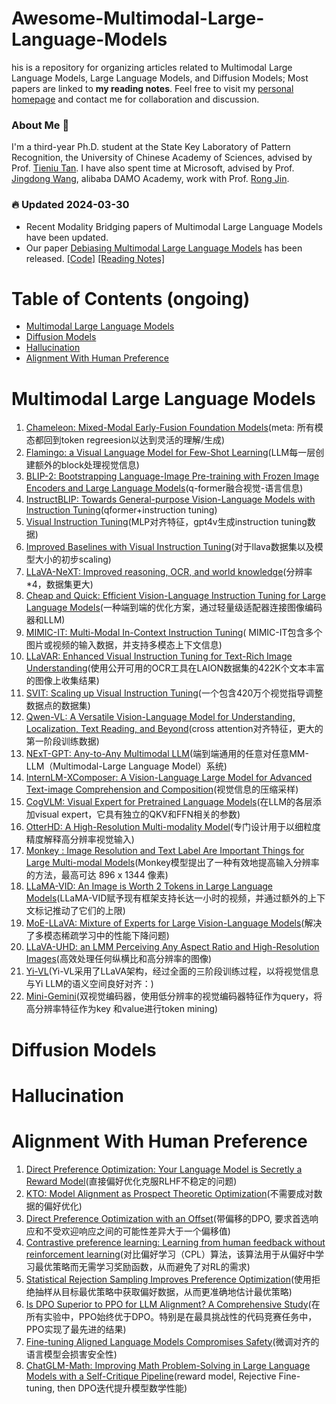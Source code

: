 # Awesome-Multimodal-Large-Language-Models
his is a repository for organizing articles related to Multimodal Large Language Models, Large Language Models, and Diffusion Models; Most papers are linked to **my reading notes**. Feel free to visit my [personal homepage](https://yfzhang114.github.io/) and contact me for collaboration and discussion.


### About Me :high_brightness: 
I'm a third-year Ph.D. student at the State Key Laboratory of Pattern Recognition, the University of Chinese Academy of Sciences, advised by Prof. [Tieniu Tan](http://people.ucas.ac.cn/~tantieniu). I have also spent time at Microsoft, advised by Prof. [Jingdong Wang](https://jingdongwang2017.github.io/), alibaba DAMO Academy, work with Prof. [Rong Jin](https://scholar.google.com/citations?user=CS5uNscAAAAJ&hl=zh-CN).


###  🔥 Updated 2024-03-30
- Recent Modality Bridging papers of Multimodal Large Language Models have been updated.
- Our paper  [Debiasing Multimodal Large Language Models](https://arxiv.org/abs/2403.05262) has been released.  [[Code]](https://github.com/yfzhang114/LLaVA-Align) [[Reading Notes]](https://zhuanlan.zhihu.com/p/686461442)

# Table of Contents (ongoing)
* [Multimodal Large Language Models](#multimodal-large-language-models)
* [Diffusion Models](#diffusion-models)
* [Hallucination](#hallucination)
* [Alignment With Human Preference](#alignment-with-human-preference)
# Multimodal Large Language Models

1. [Chameleon: Mixed-Modal Early-Fusion Foundation Models](https://zhuanlan.zhihu.com/p/698911049)(meta: 所有模态都回到token regreesion以达到灵活的理解/生成)
2. [Flamingo: a Visual Language Model for Few-Shot Learning](https://zhuanlan.zhihu.com/p/688215018)(LLM每一层创建额外的block处理视觉信息)
3. [BLIP-2: Bootstrapping Language-Image Pre-training with Frozen Image Encoders and Large Language Models](https://zhuanlan.zhihu.com/p/688215018)(q-former融合视觉-语言信息)
4. [InstructBLIP: Towards General-purpose Vision-Language Models with Instruction Tuning](https://zhuanlan.zhihu.com/p/688215018)(qformer+instruction tuning)
5. [Visual Instruction Tuning](https://zhuanlan.zhihu.com/p/688215018)(MLP对齐特征，gpt4v生成instruction tuning数据)
6. [Improved Baselines with Visual Instruction Tuning](https://zhuanlan.zhihu.com/p/688215018)(对于llava数据集以及模型大小的初步scaling)
7. [LLaVA-NeXT: Improved reasoning, OCR, and world knowledge](https://zhuanlan.zhihu.com/p/688215018)(分辨率*4，数据集更大)
8. [Cheap and Quick: Efficient Vision-Language Instruction Tuning for Large Language Models](https://zhuanlan.zhihu.com/p/688215018)(一种端到端的优化方案，通过轻量级适配器连接图像编码器和LLM)
9. [MIMIC-IT: Multi-Modal In-Context Instruction Tuning](https://zhuanlan.zhihu.com/p/688215018)( MIMIC-IT包含多个图片或视频的输入数据，并支持多模态上下文信息)
10. [LLaVAR: Enhanced Visual Instruction Tuning for Text-Rich Image Understanding](https://zhuanlan.zhihu.com/p/688215018)(使用公开可用的OCR工具在LAION数据集的422K个文本丰富的图像上收集结果)
11. [SVIT: Scaling up Visual Instruction Tuning](https://zhuanlan.zhihu.com/p/688215018)(一个包含420万个视觉指导调整数据点的数据集)
12. [Qwen-VL: A Versatile Vision-Language Model for Understanding, Localization, Text Reading, and Beyond](https://zhuanlan.zhihu.com/p/688215018)(cross attention对齐特征，更大的第一阶段训练数据)
13. [NExT-GPT: Any-to-Any Multimodal LLM](https://zhuanlan.zhihu.com/p/688215018)(端到端通用的任意对任意MM-LLM（Multimodal-Large Language Model）系统)
14. [InternLM-XComposer: A Vision-Language Large Model for Advanced Text-image Comprehension and Composition](https://zhuanlan.zhihu.com/p/688215018)(视觉信息的压缩采样)
15. [CogVLM: Visual Expert for Pretrained Language Models](https://zhuanlan.zhihu.com/p/688215018)(在LLM的各层添加visual expert，它具有独立的QKV和FFN相关的参数)
16. [OtterHD: A High-Resolution Multi-modality Model](https://zhuanlan.zhihu.com/p/688215018)(专门设计用于以细粒度精度解释高分辨率视觉输入)
17. [Monkey : Image Resolution and Text Label Are Important Things for Large Multi-modal Models](https://zhuanlan.zhihu.com/p/688215018)(Monkey模型提出了一种有效地提高输入分辨率的方法，最高可达 896 x 1344 像素)
18. [LLaMA-VID: An Image is Worth 2 Tokens in Large Language Models](https://zhuanlan.zhihu.com/p/688215018)(LLaMA-VID赋予现有框架支持长达一小时的视频，并通过额外的上下文标记推动了它们的上限)
19. [MoE-LLaVA: Mixture of Experts for Large Vision-Language Models](https://zhuanlan.zhihu.com/p/688215018)(解决了多模态稀疏学习中的性能下降问题)
20. [LLaVA-UHD: an LMM Perceiving Any Aspect Ratio and High-Resolution Images](https://zhuanlan.zhihu.com/p/688215018)(高效处理任何纵横比和高分辨率的图像)
21. [Yi-VL](https://zhuanlan.zhihu.com/p/688215018)(Yi-VL采用了LLaVA架构，经过全面的三阶段训练过程，以将视觉信息与Yi LLM的语义空间良好对齐：)
22. [Mini-Gemini](https://zhuanlan.zhihu.com/p/693063778)(双视觉编码器，使用低分辨率的视觉编码器特征作为query，将高分辨率特征作为key 和value进行token mining)

# Diffusion Models

# Hallucination

# Alignment With Human Preference

1. [Direct Preference Optimization: Your Language Model is Secretly a Reward Model](https://zhuanlan.zhihu.com/p/693163438)(直接偏好优化克服RLHF不稳定的问题)
2. [KTO: Model Alignment as Prospect Theoretic Optimization](https://zhuanlan.zhihu.com/p/693163438)(不需要成对数据的偏好优化)
3. [Direct Preference Optimization with an Offset](https://zhuanlan.zhihu.com/p/693163438)(带偏移的DPO, 要求首选响应和不受欢迎响应之间的可能性差异大于一个偏移值)
4. [Contrastive preference learning: Learning from human feedback without reinforcement learning](https://zhuanlan.zhihu.com/p/693163438)(对比偏好学习（CPL）算法，该算法用于从偏好中学习最优策略而无需学习奖励函数，从而避免了对RL的需求)
5. [Statistical Rejection Sampling Improves Preference Optimization](https://zhuanlan.zhihu.com/p/693163438)(使用拒绝抽样从目标最优策略中获取偏好数据，从而更准确地估计最优策略)
6. [Is DPO Superior to PPO for LLM Alignment? A Comprehensive Study](https://zhuanlan.zhihu.com/p/693163438)(在所有实验中，PPO始终优于DPO。特别是在最具挑战性的代码竞赛任务中，PPO实现了最先进的结果)
7. [Fine-tuning Aligned Language Models Compromises Safety](https://zhuanlan.zhihu.com/p/696707347)(微调对齐的语言模型会损害安全性)
8. [ChatGLM-Math: Improving Math Problem-Solving in Large Language Models with a Self-Critique Pipeline](https://mp.weixin.qq.com/s/lg7ueR9b-om0ecUEoT4x8w)(reward model, Rejective Fine-tuning, then DPO迭代提升模型数学性能)
